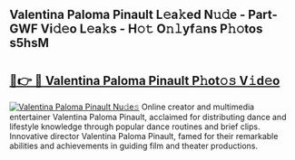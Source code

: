 ## Valentina Paloma Pinault L𝚎a𝚔ed N𝚞𝚍e - Part-GWF Vi𝚍𝚎o L𝚎a𝚔s - H𝚘𝚝 O𝚗𝚕yf𝚊ns P𝚑𝚘tos s5hsM

# <h2><a href="http://kf8g94.oniu.top/?m=Valentina+Paloma+Pinault">🔗👉 🔴 Valentina Paloma Pinault P𝚑ot𝚘𝚜 V𝚒d𝚎o</a></h2>

[![Valentina Paloma Pinault Nu𝚍e𝚜](https://i.imgur.com/0qMVB7G.gif)](http://kf8g94.oniu.top/?m=Valentina+Paloma+Pinault)
Online creator and multimedia entertainer Valentina Paloma Pinault, acclaimed for distributing dance and lifestyle knowledge through popular dance routines and brief clips. Innovative director Valentina Paloma Pinault, famed for their remarkable abilities and achievements in guiding film and theater productions.  
